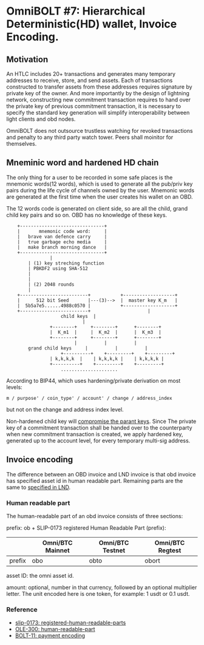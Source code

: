 # OmniBOLT #7: Hierarchical Deterministic(HD) wallet, Invoice Encoding.

## Motivation

An HTLC includes 20+ transactions and generates many temporary addresses to receive, store, and send assets. Each of transactions constructed to transfer assets from these addresses requires signature by private key of the owner. And more importantly by the design of lightning network, constructing new commitment transaction requires to hand over the private key of previous commitment transaction, it is necessary to specify the standard key generation will simplify interoperability between light clients and obd nodes.  

OmniBOLT does not outsource trustless watching for revoked transactions and penalty to any third party watch tower. Peers shall moinitor for themselves. 


## Mneminic word and hardened HD chain

The only thing for a user to be recorded in some safe places is the mnemonic words(12 words), which is used to generate all the pub/priv key pairs during the life cycle of channels owned by the user. Mnemonic words are generated at the first time when the user creates his wallet on an OBD.  

The 12 words code is generated on client side, so are all the child, grand child key pairs and so on. OBD has no knowledge of these keys.  


```
    +-------------------------------+  
    |       mnemonic code word:     |  
    |   brave van defence carry     |  
    |   true garbage echo media     |  
    |   make branch morning dance   |  
    +-------------------------------+  
                |
		| (1) key streching function 
		| PBKDF2 using SHA-512
		|
		|
		| (2) 2048 rounds 
		| 
    +-------------------------+           +-------------------+                                
    |      512 bit Seed       |---(3)-->  |  master key K_m   |
    |  5b5a7e5......4988c0570 |           +-------------------+
    +-------------------------+                     |
 					child keys  | 
						    | 
   				+--------+     +--------+      +--------+
   				|  K_m1  |     |  K_m2  |      |  K_m3  |	
   				+--------+     +--------+      +--------+
    				     |		    | 		   |  
 		grand child keys     |		    |   	   |  
			        +----------+    +---------+    +---------+ 
				| k,k,k,k  |    | k,k,k,k |    | k,k,k,k |	
				+----------+    +---------+    +---------+
					.....................
```  

According to BIP44, which uses hardening/private derivation on most levels:  

`m / purpose' / coin_type' / account' / change / address_index`

but not on the change and address index level.  

Non-hardened child key will [compromise the parant keys](https://github.com/bitcoin/bips/blob/master/bip-0032.mediawiki#security). Since The private key of a commitment transaction shall be handed over to the counterparty when new commitment transaction is created, we apply hardened key, generated up to the account level, for every temporary multi-sig address.  


## Invoice encoding

The difference between an OBD invoice and LND invoice is that obd invoice has specified asset id in human readable part. Remaining parts are the same to [specified in LND](https://github.com/lightningnetwork/lightning-rfc/blob/master/11-payment-encoding.md#bolt-11-invoice-protocol-for-lightning-payments).

### Human readable part

The human-readable part of an obd invoice consists of three sections:

prefix: ob + SLIP-0173 registered Human Readable Part (prefix):  
<!-- obo for Omni/BTC mainnet, obto for Omni/BTC testnet, obort for Omni/BTC regtest   -->

|          |  Omni/BTC Mainnet  |  Omni/BTC Testnet  |  Omni/BTC Regtest  |
|----------|  ----------------  |  ----------------  |  ----------------  |
|  prefix  |       obo 		| 	obto 	     |       obort 	  |
 

asset ID: the omni asset id.   

amount: optional, number in that currency, followed by an optional multiplier letter. The unit encoded here is one token, for example: 1 usdt or 0.1 usdt.  

### Reference

* [slip-0173: registered-human-readable-parts](https://github.com/satoshilabs/slips/blob/master/slip-0173.md#registered-human-readable-parts)
* [OLE-300: human-readable-part](https://github.com/OmniLayer/Documentation/blob/master/OLEs/ole-300.adoc#human-readable-part)
* [BOLT-11: payment encoding](https://github.com/lightningnetwork/lightning-rfc/blob/master/11-payment-encoding.md#bolt-11-invoice-protocol-for-lightning-payments)
 
